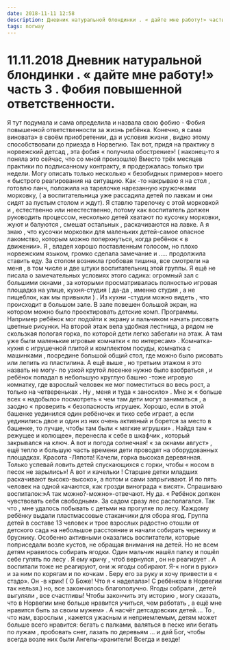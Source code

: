 ```yaml
---
date: 2018-11-11 12:58
description: Дневник натуральной блондинки . « дайте мне работу!» часть 3 . Фобия повышенной ответственности.
tags: norway
---
```

# 11.11.2018 Дневник натуральной блондинки . « дайте мне работу!» часть 3 . Фобия повышенной ответственности.

Я тут подумала и сама определила и назвала свою фобию - Фобия повышенной ответственности за жизнь ребёнка. Конечно, я сама виновата» в своём приобретении, да и условия жизни , видно этому способствовали до приезда в Норвегию. Так вот, придя на практику в норвежский детсад  , эта фобия « получила обострение»!   ( наконец-то я поняла это сейчас, что со мной произошло) Вместо трёх месяцев практики по подписанному контракту, я продержалась только три недели. Могу описать только несколько « безобидных примеров» моего « быстрого реагирования  на ситуацию.  Как -то накрываю я на стол , готовлю ланч, положила на тарелочке нарезанную кружочками морковку,  ( а воспитательница уже рассадила детей по лавкам  и они сидят за пустым столом и ждут). Я ставлю тарелочку с этой морковкой и , естественно или неестественно, потому как воспитатель должен руководить процессом, несколько детей хватают по кусочку морковки, жуют и балуются , смешат остальных , раскачиваются на лавке.  А я знаю , что кусочки морковки для маленьких детей-самое опасное лакомство, которым можно поперхнуться, когда ребёнок « в движении».  Я , владея хорошо поставленным голосом, но плохо норвежским языком, громко сделала замечание и ..... продолжила  ставить еду.  За столом возникла гробовая тишина, все смотрели на меня , в том числе и две штуки воспитательниц этой группы.                Я ещё не писала о замечательных условиях этого садика: огромный зал с большими окнами , за которыми просматривалась полностью игровая площадка на улице, кухня-студия ( да-да , именно студия , а не пищеблок, как мы привыкли )  . Из кухни -студии можно видеть , что происходит в большом зале. В зале повешен большой экран, на котором можно было  проектировать детские комп. Программы. Например ребёнок мог подойти к экрану и пальчиком начать рисовать цветные рисунки.  На второй этаж вела удобная лестница, а рядом  не скользкая  пологая горка, по которой дети легко забегали на этаж. А там уже были маленькие игровые комнатки « по интересам» . Комнатка-кухня с игрушечной плитой и комплектом посуды, комнатка с машинками , посредине  большой общий стол, где можно было рисовать или лепить из пластилина. А ещё выше , но третьим этажом я это назвать не могу- по узкой крутой лесенке нужно было взобраться , и ребёнок попадал  в небольшую круглую башню -тоже игровую комнатку, где взрослый человек не мог поместиться во весь рост, а только на четвереньках . Ну , меня и туда « заносило» . Мне ж « больше всех « надобыло» посмотреть « чем там дети могут заниматься , а заодно « проверить « безопасность игрушек.  Хорошо, если в этой башенке уединился один ребёночек и тихо себе играет, а если уединились двое и один из них очень активный и борется за место в башенке, то лучше, чтобы там были « мягкие игрушки» . Найдя там « режущее и колющее», перенесла к себе в шкафчик , который закрывался на ключ.     А вот и погода солнечная! « за окнами август» , ещё тепло и большую часть времени дети проводят на оборудованных площадках. Красота -Ляпота! Качели, горка высокая деревянная. Только успевай ловить детей  спускающихся с горки, чтобы « носом в песок не зарылись»!  А вот и качельки ! Старшие детки младших раскачивают высоко-высоко», а потом и сами запрыгивают. И по пять человек на одной качаются, как грозди винограда « висят». Спрашиваю воспиталок:»А так можно?-можно»-отвечают. Ну да.  « Ребёнок должен чувствовать себя свободным».                  За садом сразу лес располагался. Так что , мне удалось побывать с детьми на прогулке по лесу. Каждому ребёнку выдали пластмассовые стаканчики для сбора ягод. Группа детей в составе 13 человек и трое взрослых радостно отошли от детского сада на небольшое расстояние и начали собирать чернику и бруснику. Особенно активными оказались воспитатели, которые  поприседали возле кустов, не обращая внимания на детей. Но не всем детям нравилось собирать ягодки. Один мальчик нашёл палку и пошёл себе гулять по лесу . Я ему кричу , чтоб вернулся , он не реагирует . А воспитали тоже не реагируют, они ж ягоды собирают. Я-« ноги в руки» и за ним по корягам и по кочкам . Беру его за руку и хочу привести в « стадо». Он -в крик!  ( О Боже! Что я « наделала»! С ребёнком в Норвегии так нельзя.)  но, все закончилось благополучно. Ягоды собрали , детей выгуляли , все счастливы!     Чтобы закончить эту историю  , могу сказать, что в Норвегии мне больше нравится учиться, чем работать , а ещё мне нравится быть  за своим мужем»  . А насчёт детсадовских детей.... То , что нам, взрослым , кажется ужасным и неприемлемым, детям может больше всего нравится: бегать с палками, валяться в песке или бегать по лужам , пробовать снег, лазать по деревьям ... и дай Бог, чтобы всегда возле них были Ангелы-хранители! Всегда и везде!
